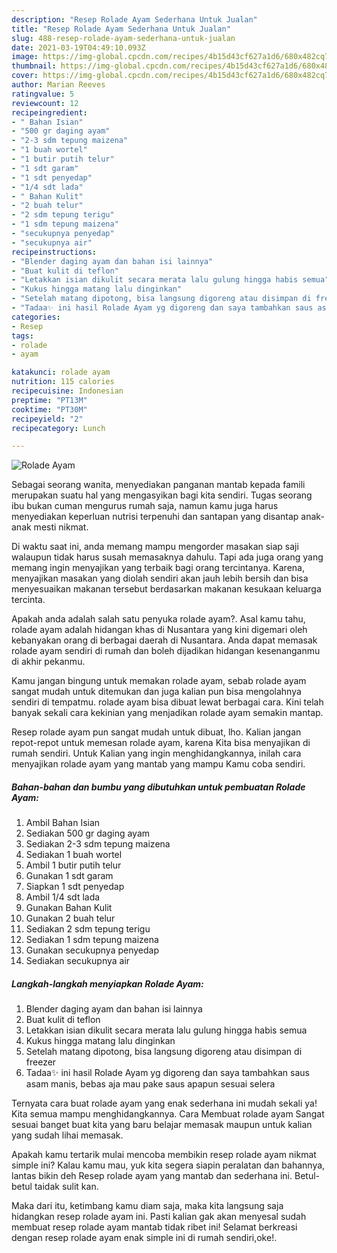 ```yaml
---
description: "Resep Rolade Ayam Sederhana Untuk Jualan"
title: "Resep Rolade Ayam Sederhana Untuk Jualan"
slug: 488-resep-rolade-ayam-sederhana-untuk-jualan
date: 2021-03-19T04:49:10.093Z
image: https://img-global.cpcdn.com/recipes/4b15d43cf627a1d6/680x482cq70/rolade-ayam-foto-resep-utama.jpg
thumbnail: https://img-global.cpcdn.com/recipes/4b15d43cf627a1d6/680x482cq70/rolade-ayam-foto-resep-utama.jpg
cover: https://img-global.cpcdn.com/recipes/4b15d43cf627a1d6/680x482cq70/rolade-ayam-foto-resep-utama.jpg
author: Marian Reeves
ratingvalue: 5
reviewcount: 12
recipeingredient:
- " Bahan Isian"
- "500 gr daging ayam"
- "2-3 sdm tepung maizena"
- "1 buah wortel"
- "1 butir putih telur"
- "1 sdt garam"
- "1 sdt penyedap"
- "1/4 sdt lada"
- " Bahan Kulit"
- "2 buah telur"
- "2 sdm tepung terigu"
- "1 sdm tepung maizena"
- "secukupnya penyedap"
- "secukupnya air"
recipeinstructions:
- "Blender daging ayam dan bahan isi lainnya"
- "Buat kulit di teflon"
- "Letakkan isian dikulit secara merata lalu gulung hingga habis semua"
- "Kukus hingga matang lalu dinginkan"
- "Setelah matang dipotong, bisa langsung digoreng atau disimpan di freezer"
- "Tadaa✨ ini hasil Rolade Ayam yg digoreng dan saya tambahkan saus asam manis, bebas aja mau pake saus apapun sesuai selera"
categories:
- Resep
tags:
- rolade
- ayam

katakunci: rolade ayam 
nutrition: 115 calories
recipecuisine: Indonesian
preptime: "PT13M"
cooktime: "PT30M"
recipeyield: "2"
recipecategory: Lunch

---
```



![Rolade Ayam](https://img-global.cpcdn.com/recipes/4b15d43cf627a1d6/680x482cq70/rolade-ayam-foto-resep-utama.jpg)

Sebagai seorang wanita, menyediakan panganan mantab kepada famili merupakan suatu hal yang mengasyikan bagi kita sendiri. Tugas seorang ibu bukan cuman mengurus rumah saja, namun kamu juga harus menyediakan keperluan nutrisi terpenuhi dan santapan yang disantap anak-anak mesti nikmat.

Di waktu  saat ini, anda memang mampu mengorder masakan siap saji walaupun tidak harus susah memasaknya dahulu. Tapi ada juga orang yang memang ingin menyajikan yang terbaik bagi orang tercintanya. Karena, menyajikan masakan yang diolah sendiri akan jauh lebih bersih dan bisa menyesuaikan makanan tersebut berdasarkan makanan kesukaan keluarga tercinta. 



Apakah anda adalah salah satu penyuka rolade ayam?. Asal kamu tahu, rolade ayam adalah hidangan khas di Nusantara yang kini digemari oleh kebanyakan orang di berbagai daerah di Nusantara. Anda dapat memasak rolade ayam sendiri di rumah dan boleh dijadikan hidangan kesenanganmu di akhir pekanmu.

Kamu jangan bingung untuk memakan rolade ayam, sebab rolade ayam sangat mudah untuk ditemukan dan juga kalian pun bisa mengolahnya sendiri di tempatmu. rolade ayam bisa dibuat lewat berbagai cara. Kini telah banyak sekali cara kekinian yang menjadikan rolade ayam semakin mantap.

Resep rolade ayam pun sangat mudah untuk dibuat, lho. Kalian jangan repot-repot untuk memesan rolade ayam, karena Kita bisa menyajikan di rumah sendiri. Untuk Kalian yang ingin menghidangkannya, inilah cara menyajikan rolade ayam yang mantab yang mampu Kamu coba sendiri.

<!--inarticleads1-->

##### Bahan-bahan dan bumbu yang dibutuhkan untuk pembuatan Rolade Ayam:

1. Ambil  Bahan Isian
1. Sediakan 500 gr daging ayam
1. Sediakan 2-3 sdm tepung maizena
1. Sediakan 1 buah wortel
1. Ambil 1 butir putih telur
1. Gunakan 1 sdt garam
1. Siapkan 1 sdt penyedap
1. Ambil 1/4 sdt lada
1. Gunakan  Bahan Kulit
1. Gunakan 2 buah telur
1. Sediakan 2 sdm tepung terigu
1. Sediakan 1 sdm tepung maizena
1. Gunakan secukupnya penyedap
1. Sediakan secukupnya air




<!--inarticleads2-->

##### Langkah-langkah menyiapkan Rolade Ayam:

1. Blender daging ayam dan bahan isi lainnya
1. Buat kulit di teflon
1. Letakkan isian dikulit secara merata lalu gulung hingga habis semua
1. Kukus hingga matang lalu dinginkan
1. Setelah matang dipotong, bisa langsung digoreng atau disimpan di freezer
1. Tadaa✨ ini hasil Rolade Ayam yg digoreng dan saya tambahkan saus asam manis, bebas aja mau pake saus apapun sesuai selera




Ternyata cara buat rolade ayam yang enak sederhana ini mudah sekali ya! Kita semua mampu menghidangkannya. Cara Membuat rolade ayam Sangat sesuai banget buat kita yang baru belajar memasak maupun untuk kalian yang sudah lihai memasak.

Apakah kamu tertarik mulai mencoba membikin resep rolade ayam nikmat simple ini? Kalau kamu mau, yuk kita segera siapin peralatan dan bahannya, lantas bikin deh Resep rolade ayam yang mantab dan sederhana ini. Betul-betul taidak sulit kan. 

Maka dari itu, ketimbang kamu diam saja, maka kita langsung saja hidangkan resep rolade ayam ini. Pasti kalian gak akan menyesal sudah membuat resep rolade ayam mantab tidak ribet ini! Selamat berkreasi dengan resep rolade ayam enak simple ini di rumah sendiri,oke!.


